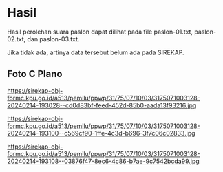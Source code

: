 # Hasil

Hasil perolehan suara paslon dapat dilihat pada file paslon-01.txt, paslon-02.txt, dan paslon-03.txt.

Jika tidak ada, artinya data tersebut belum ada pada SIREKAP.

## Foto C Plano

https://sirekap-obj-formc.kpu.go.id/a513/pemilu/ppwp/31/75/07/10/03/3175071003128-20240214-193028--cd0d83bf-feed-452d-85b0-aada13f93216.jpg

https://sirekap-obj-formc.kpu.go.id/a513/pemilu/ppwp/31/75/07/10/03/3175071003128-20240214-193100--c569cf90-1ffe-4c3d-b696-3f7c06c02833.jpg

https://sirekap-obj-formc.kpu.go.id/a513/pemilu/ppwp/31/75/07/10/03/3175071003128-20240214-193108--03876f47-8ec6-4c86-b7ae-9c7542bcda99.jpg
